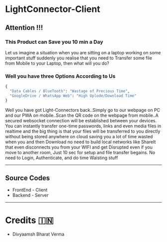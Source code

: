 # LightConnector-Client

## Attention !!!
### This Product can Save you 10 min a Day
Let us imagine a situation when you are sitting on a laptop working on some important stuff suddenly you realise that you need to Transfer some file from Mobile to your Laptop, then what will you do?

### Well you have three Options According to Us
```python
{
  "Data Cables / BlueTooth": "Wastage of Precious Time",
  "GoogleDrive / WhatsApp Web": "High Uplode/Download Time"
}
```
Well you have got Light-Connectors back..Simply go to our webpage on PC and our PWA on mobile..Scan the QR code on the webpage from mobile..A secured websocket connection will be established between your devices. 
You can instantly transfer one-time passwords, links and even media files in realtime and the big thing is that your files will be transferred to you directly without being stored anywhere on cloud saving you a lot of time wasted 
when you and then Download no need to build local networks like ShareIt that even disconnects you from your WIFI and get Disrupted even if you move to another room, Just 10 sec for setup and file transfer begains. 
No need to Login, Authenticate, and do time Waisting stuff


----

## Source Codes
* FrontEnd - Client
* Backend - Server
  
---


# Credits 🇮🇳
* Divyaamsh Bharat Verma
